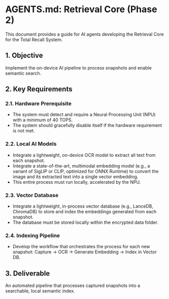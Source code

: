 # AGENTS.md: Retrieval Core (Phase 2)

This document provides a guide for AI agents developing the Retrieval Core for the Total Recall System.

## 1. Objective
Implement the on-device AI pipeline to process snapshots and enable semantic search.

## 2. Key Requirements

### 2.1. Hardware Prerequisite
- The system must detect and require a Neural Processing Unit (NPU) with a minimum of 40 TOPS.
- The system should gracefully disable itself if the hardware requirement is not met.

### 2.2. Local AI Models
- Integrate a lightweight, on-device OCR model to extract all text from each snapshot.
- Integrate a state-of-the-art, multimodal embedding model (e.g., a variant of SigLIP or CLIP, optimized for ONNX Runtime) to convert the image and its extracted text into a single vector embedding.
- This entire process must run locally, accelerated by the NPU.

### 2.3. Vector Database
- Integrate a lightweight, in-process vector database (e.g., LanceDB, ChromaDB) to store and index the embeddings generated from each snapshot.
- The database must be stored locally within the encrypted data folder.

### 2.4. Indexing Pipeline
- Develop the workflow that orchestrates the process for each new snapshot: Capture -> OCR -> Generate Embedding -> Index in Vector DB.

## 3. Deliverable
An automated pipeline that processes captured snapshots into a searchable, local semantic index.
